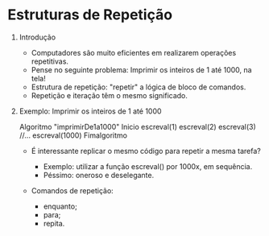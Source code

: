 # Estruturas de Repetição

1. Introdução

    - Computadores são muito eficientes em realizarem operações repetitivas.
    - Pense no seguinte problema: Imprimir os inteiros de 1 até 1000, na tela!
    - Estrutura de repetição: "repetir" a lógica de bloco de comandos.
    - Repetição e iteração têm o mesmo significado.

2. Exemplo: Imprimir os inteiros de 1 até 1000

    Algoritmo "imprimirDe1a1000"
    Inicio
        escreval(1)
        escreval(2)
        escreval(3)
        //...
        escreval(1000)
    Fimalgoritmo

    - É interessante replicar o mesmo código para repetir a mesma tarefa?

        - Exemplo: utilizar a função escreval() por 1000x, em sequência.
        - Péssimo: oneroso e deselegante.
    
    - Comandos de repetição:

        - enquanto;
        - para;
        - repita.